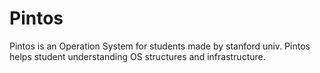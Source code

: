 # Pintos
Pintos is an Operation System for students made by stanford univ. Pintos helps student understanding OS structures and infrastructure.
